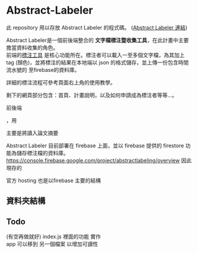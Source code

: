 # Abstract-Labeler


此 repository 用以存放 Abstract Labeler 的程式碼。 ([Abstract Labeler 連結](https://abstractlabeling.firebaseapp.com/))

Abstract Labeler是一個前後端整合的 **文字檔標注暨收集工具**，在此計畫中主要擔當資料收集的角色。 <br/>
前端的[標注工具](https://abstractlabeling.firebaseapp.com/labeling-tool.html) 是核心功能所在。標注者可以載入一至多個文字檔，為其加上 tag (顏色)，並將標注的結果在本地端以 json 的格式儲存，並上傳一份包含時間流水號的
至firebase的資料庫。


詳細的標注流程可參考頁面右上角的使用教學。 <br/>


剩下的網頁部分包含：首頁、計畫說明，以及如何申請成為標注者等等...。





前後端


，用

主要是將讀入論文摘要



Abstract Labeler 目前部署在 firebase 上面，並以 firebase 提供的 firestore 功能為儲存標注檔的資料庫。
https://console.firebase.google.com/project/abstractlabeling/overview
因此現存的


官方 hosting 
也是以firebase 主要的結構


## 資料夾結構






## Todo

(有空再做就好) index.js 裡面的功能 實作  
app 可以移到  另一個檔案 以增加可讀性
